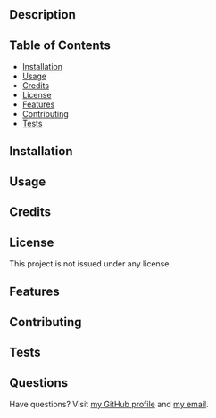

  
# 
## Description

## Table of Contents
* [Installation](#installation)
* [Usage](#usage)
* [Credits](#credits)
* [License](#license)
* [Features](#features)
* [Contributing](#contributing)
* [Tests](#tests)
## Installation

## Usage

## Credits

## License
This project is not issued under any license.
## Features

## Contributing

## Tests

## Questions
Have questions? Visit [my GitHub profile](https://github.com/) and [my email](mailto:).